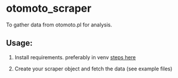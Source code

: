 # otomoto_scraper
To gather data from otomoto.pl for analysis.

## Usage:

1. Install requirements. preferably in venv [steps here](https://packaging.python.org/en/latest/guides/installing-using-pip-and-virtual-environments/)

2. Create your scraper object and fetch the data (see example files)
